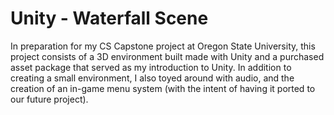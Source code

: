 # Unity - Waterfall Scene
In preparation for my CS Capstone project at Oregon State University, this project consists of a 3D environment built made with Unity and a purchased asset package that served as my introduction to Unity. In addition to creating a small environment, I also toyed around with audio, and the creation of an in-game menu system (with the intent of having it ported to our future project).
